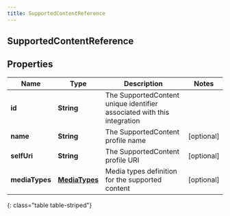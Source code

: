 ```yaml
---
title: SupportedContentReference
---
```

## SupportedContentReference


## Properties

| Name | Type | Description | Notes |
| ------------ | ------------- | ------------- | ------------- |
| **id** | <!----><!---->**String**<!----> | The SupportedContent unique identifier associated with this integration |  |
| **name** | <!----><!---->**String**<!----> | The SupportedContent profile name |  [optional] |
| **selfUri** | <!----><!---->**String**<!----> | The SupportedContent profile URI |  [optional] |
| **mediaTypes** | <!----><!---->[**MediaTypes**](MediaTypes.html)<!----> | Media types definition for the supported content |  [optional] |
{: class="table table-striped"}



